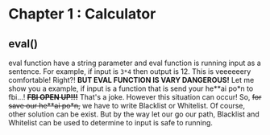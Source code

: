 # Chapter 1 : Calculator

## eval()
eval function have a string parameter and eval function is running input as a sentence. For example, if input is `3*4` then output is 12. This is veeeeeery comfortable! Right?! **BUT EVAL FUNCTION IS VARY DANGEROUS!** Let me show you a example, if input is a function that is send your he\*\*ai po\*n to fbi...! **~~FBI OPEN UP!!!~~** That's a joke. However this situation can occur! So, ~~for save our he\*\*ai po\*n,~~ we have to write Blacklist or Whitelist. Of course, other solution can be exist. But by the way let our go our path, Blacklist and Whitelist can be used to determine to input is safe to running.
